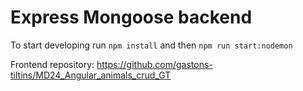 # Express Mongoose backend
To start developing run `npm install` and then `npm run start:nodemon`

Frontend repository: https://github.com/gastons-tiltins/MD24_Angular_animals_crud_GT
